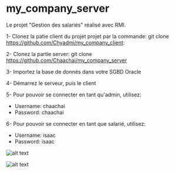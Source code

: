 # my_company_server

Le projet "Gestion des salariés" réalisé avec RMI.

1- Clonez la patie client du projet projet par la commande:
git clone https://github.com/Chyadmi/my_company_client: 

2- Clonez la partie server:
git clone https://github.com/Chaachai/my_company_server

3- Importez la base de donnés dans votre SGBD Oracle

4- Démarrez le serveur, puis le client

5- Pour pouvoir se connecter en tant qu'admin, utilisez:
 * Username: chaachai
 * Password: chaachai
 
 6- Pour pouvoir se connecter en tant que salarié, utilisez:
 * Username: isaac
 * Password: isaac
 

![alt text](https://i.ibb.co/C1T1ydM/1.png)


![alt text](https://i.ibb.co/TTZj3vb/Capture.png)
